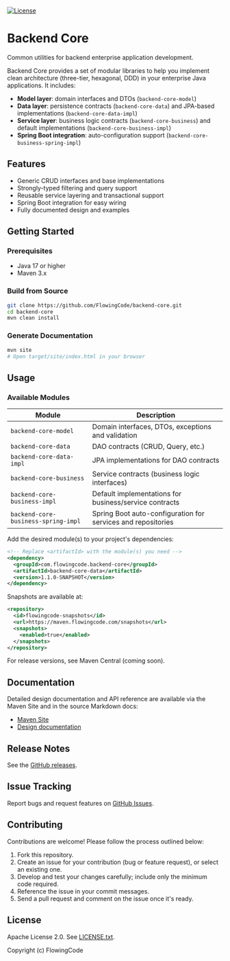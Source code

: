 [![License](https://img.shields.io/badge/license-Apache%202.0-blue.svg)](LICENSE.txt)

# Backend Core

Common utilities for backend enterprise application development.

Backend Core provides a set of modular libraries to help you implement clean architecture (three-tier, hexagonal, DDD) in your enterprise Java applications. It includes:

- **Model layer**: domain interfaces and DTOs (`backend-core-model`)
- **Data layer**: persistence contracts (`backend-core-data`) and JPA-based implementations (`backend-core-data-impl`)
- **Service layer**: business logic contracts (`backend-core-business`) and default implementations (`backend-core-business-impl`)
- **Spring Boot integration**: auto-configuration support (`backend-core-business-spring-impl`)

## Features

- Generic CRUD interfaces and base implementations
- Strongly-typed filtering and query support
- Reusable service layering and transactional support
- Spring Boot integration for easy wiring
- Fully documented design and examples

## Getting Started

### Prerequisites

- Java 17 or higher
- Maven 3.x

### Build from Source

```bash
git clone https://github.com/FlowingCode/backend-core.git
cd backend-core
mvn clean install
```

### Generate Documentation

```bash
mvn site
# Open target/site/index.html in your browser
```

## Usage

### Available Modules

| Module                             | Description                                                          |
|------------------------------------|----------------------------------------------------------------------|
| `backend-core-model`               | Domain interfaces, DTOs, exceptions and validation                   |
| `backend-core-data`                | DAO contracts (CRUD, Query, etc.)                                    |
| `backend-core-data-impl`           | JPA implementations for DAO contracts                                |
| `backend-core-business`            | Service contracts (business logic interfaces)                        |
| `backend-core-business-impl`       | Default implementations for business/service contracts               |
| `backend-core-business-spring-impl`| Spring Boot auto-configuration for services and repositories          |

Add the desired module(s) to your project's dependencies:

```xml
<!-- Replace <artifactId> with the module(s) you need -->
<dependency>
  <groupId>com.flowingcode.backend-core</groupId>
  <artifactId>backend-core-data</artifactId>
  <version>1.1.0-SNAPSHOT</version>
</dependency>
```

Snapshots are available at:

```xml
<repository>
  <id>flowingcode-snapshots</id>
  <url>https://maven.flowingcode.com/snapshots</url>
  <snapshots>
    <enabled>true</enabled>
  </snapshots>
</repository>
```

For release versions, see Maven Central (coming soon).

## Documentation

Detailed design documentation and API reference are available via the Maven Site and in the source Markdown docs:

- [Maven Site](target/site/index.html)
- [Design documentation](src/site/markdown/index.md)

## Release Notes

See the [GitHub releases](https://github.com/FlowingCode/backend-core/releases).

## Issue Tracking

Report bugs and request features on [GitHub Issues](https://github.com/FlowingCode/backend-core/issues).

## Contributing

Contributions are welcome! Please follow the process outlined below:

1. Fork this repository.
2. Create an issue for your contribution (bug or feature request), or select an existing one.
3. Develop and test your changes carefully; include only the minimum code required.
4. Reference the issue in your commit messages.
5. Send a pull request and comment on the issue once it's ready.

## License

Apache License 2.0. See [LICENSE.txt](LICENSE.txt).

Copyright (c) FlowingCode
